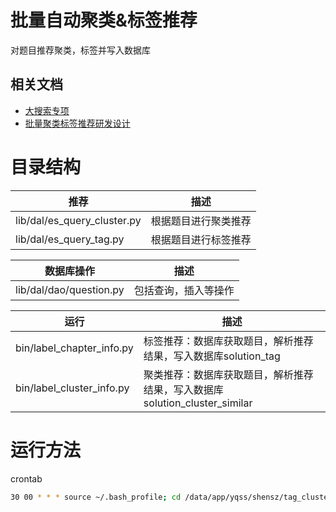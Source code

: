 # 批量自动聚类&标签推荐
对题目推荐聚类，标签并写入数据库


## 相关文档

* [大搜索专项](http://doc.shensz.local/pages/viewpage.action?pageId=16812274)
* [批量聚类标签推荐研发设计](http://doc.shensz.local/pages/viewpage.action?pageId=16829245)


# 目录结构 
推荐                                 | 描述
------------                        | ------------
lib/dal/es_query_cluster.py         | 根据题目进行聚类推荐
lib/dal/es_query_tag.py             | 根据题目进行标签推荐

数据库操作                           | 描述
------------                        | ------------
lib/dal/dao/question.py             | 包括查询，插入等操作

运行                                | 描述
------------                        | ------------
bin/label_chapter_info.py           | 标签推荐：数据库获取题目，解析推荐结果，写入数据库solution_tag
bin/label_cluster_info.py           | 聚类推荐：数据库获取题目，解析推荐结果，写入数据库solution_cluster_similar

# 运行方法    
crontab

```bash
30 00 * * * source ~/.bash_profile; cd /data/app/yqss/shensz/tag_cluster_recommend/ && python app.py 2>&1 > /dev/null
```